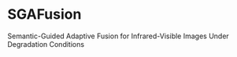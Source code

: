 # SGAFusion
Semantic-Guided Adaptive Fusion for Infrared-Visible Images Under Degradation Conditions
